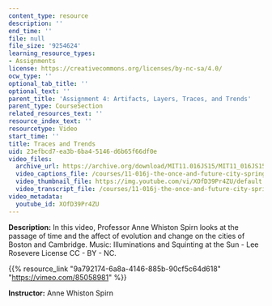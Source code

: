 ```yaml
---
content_type: resource
description: ''
end_time: ''
file: null
file_size: '9254624'
learning_resource_types:
- Assignments
license: https://creativecommons.org/licenses/by-nc-sa/4.0/
ocw_type: ''
optional_tab_title: ''
optional_text: ''
parent_title: 'Assignment 4: Artifacts, Layers, Traces, and Trends'
parent_type: CourseSection
related_resources_text: ''
resource_index_text: ''
resourcetype: Video
start_time: ''
title: Traces and Trends
uid: 23efbcd7-ea3b-6ba4-5146-d6b65f66df0e
video_files:
  archive_url: https://archive.org/download/MIT11.016JS15/MIT11_016JS15_Traces_and_Trends_300k.mp4
  video_captions_file: /courses/11-016j-the-once-and-future-city-spring-2015/23157df8589656bf8394b0191bec62b0_XOfD39Pr4ZU.vtt
  video_thumbnail_file: https://img.youtube.com/vi/XOfD39Pr4ZU/default.jpg
  video_transcript_file: /courses/11-016j-the-once-and-future-city-spring-2015/ed9f72427272707d5f3eb8bcf8b0bb88_XOfD39Pr4ZU.pdf
video_metadata:
  youtube_id: XOfD39Pr4ZU
---
```


**Description:** In this video, Professor Anne Whiston Spirn looks at the passage of time and the affect of evolution and change on the cities of Boston and Cambridge. Music: Illuminations and Squinting at the Sun - Lee Rosevere License CC - BY - NC.

{{% resource_link "9a792174-6a8a-4146-885b-90cf5c64d618" "https://vimeo.com/85058981" %}}

**Instructor:** Anne Whiston Spirn

